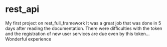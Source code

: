 # rest_api
My first project on rest_full_framework
It was a great job that was done in 5 days after reading the documentation. There were difficulties with the token and the registration of new user services are due even by this token... Wonderful experience
